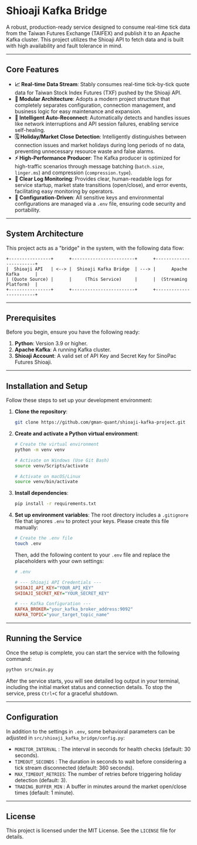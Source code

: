 # Shioaji Kafka Bridge

A robust, production-ready service designed to consume real-time tick data from the Taiwan Futures Exchange (TAIFEX) and publish it to an Apache Kafka cluster. This project utilizes the Shioaji API to fetch data and is built with high availability and fault tolerance in mind.

---

## Core Features

* **📈 Real-time Data Stream**: Stably consumes real-time tick-by-tick quote data for Taiwan Stock Index Futures (TXF) pushed by the Shioaji API.
* **🧩 Modular Architecture**: Adopts a modern project structure that completely separates configuration, connection management, and business logic for easy maintenance and expansion.
* **🔄 Intelligent Auto-Reconnect**: Automatically detects and handles issues like network interruptions and API session failures, enabling service self-healing.
* **🗓️ Holiday/Market Close Detection**: Intelligently distinguishes between connection issues and market holidays during long periods of no data, preventing unnecessary resource waste and false alarms.
* **⚡️ High-Performance Producer**: The Kafka producer is optimized for high-traffic scenarios through message batching (`batch.size`, `linger.ms`) and compression (`compression.type`).
* **📝 Clear Log Monitoring**: Provides clear, human-readable logs for service startup, market state transitions (open/close), and error events, facilitating easy monitoring by operators.
* **🔑 Configuration-Driven**: All sensitive keys and environmental configurations are managed via a `.env` file, ensuring code security and portability.

---

## System Architecture

This project acts as a "bridge" in the system, with the following data flow:

```
+----------------+      +------------------------+      +------------------------+
|  Shioaji API   | <--> |  Shioaji Kafka Bridge  | ---> |      Apache Kafka      |
| (Quote Source) |      |     (This Service)     |      |  (Streaming Platform)  |
+----------------+      +------------------------+      +------------------------+
```

---

## Prerequisites

Before you begin, ensure you have the following ready:

1.  **Python**: Version 3.9 or higher.
2.  **Apache Kafka**: A running Kafka cluster.
3.  **Shioaji Account**: A valid set of API Key and Secret Key for SinoPac Futures Shioaji.

---

## Installation and Setup

Follow these steps to set up your development environment:

1.  **Clone the repository**:
    ```bash
    git clone https://github.com/gman-quant/shioaji-kafka-project.git
    ```

2.  **Create and activate a Python virtual environment**:
    ```bash
    # Create the virtual environment
    python -m venv venv

    # Activate on Windows (Use Git Bash)
    source venv/Scripts/activate

    # Activate on macOS/Linux
    source venv/bin/activate
    ```

3.  **Install dependencies**:
    ```bash
    pip install -r requirements.txt
    ```

4.  **Set up environment variables**:
    The root directory includes a `.gitignore` file that ignores `.env` to protect your keys. Please create this file manually:

    ```bash
    # Create the .env file
    touch .env
    ```

    Then, add the following content to your `.env` file and replace the placeholders with your own settings:

    ```ini
    # .env

    # --- Shioaji API Credentials ---
    SHIOAJI_API_KEY="YOUR_API_KEY"
    SHIOAJI_SECRET_KEY="YOUR_SECRET_KEY"

    # --- Kafka Configuration ---
    KAFKA_BROKER="your_kafka_broker_address:9092"
    KAFKA_TOPIC="your_target_topic_name"
    ```

---

## Running the Service

Once the setup is complete, you can start the service with the following command:

```bash
python src/main.py
```

After the service starts, you will see detailed log output in your terminal, including the initial market status and connection details. To stop the service, press `Ctrl+C` for a graceful shutdown.

---

## Configuration

In addition to the settings in `.env`, some behavioral parameters can be adjusted in `src/shioaji_kafka_bridge/config.py`:

* `MONITOR_INTERVAL`   : The interval in seconds for health checks (default: 30 seconds).
* `TIMEOUT_SECONDS`    : The duration in seconds to wait before considering a tick stream disconnected (default: 360 seconds).
* `MAX_TIMEOUT_RETRIES`: The number of retries before triggering holiday detection (default: 3).
* `TRADING_BUFFER_MIN` : A buffer in minutes around the market open/close times (default: 1 minute).

---

## License

This project is licensed under the MIT License. See the `LICENSE` file for details.
